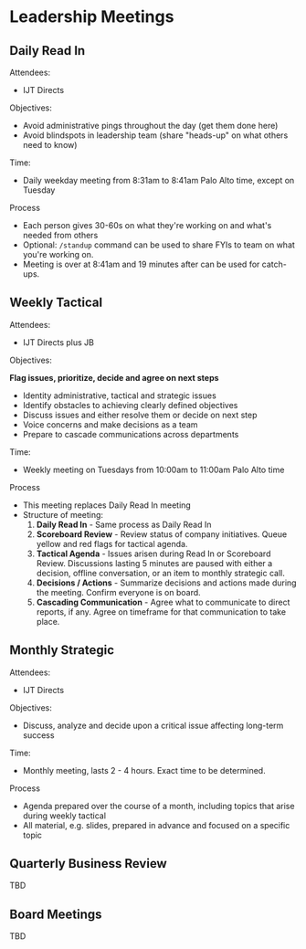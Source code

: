 # Leadership Meetings 

## Daily Read In 

Attendees:

- IJT Directs

Objectives: 

- Avoid administrative pings throughout the day (get them done here) 
- Avoid blindspots in leadership team (share "heads-up" on what others need to know) 

Time: 

- Daily weekday meeting from 8:31am to 8:41am Palo Alto time, except on Tuesday

Process

- Each person gives 30-60s on what they're working on and what's needed from others
- Optional: `/standup` command can be used to share FYIs to team on what you're working on.
- Meeting is over at 8:41am and 19 minutes after can be used for catch-ups. 

## Weekly Tactical 

Attendees:

- IJT Directs plus JB 

Objectives: 

**Flag issues, prioritize, decide and agree on next steps** 
- Identity administrative, tactical and strategic issues 
- Identify obstacles to achieving clearly defined objectives
- Discuss issues and either resolve them or decide on next step 
- Voice concerns and make decisions as a team 
- Prepare to cascade communications across departments 

Time: 

- Weekly meeting on Tuesdays from 10:00am to 11:00am Palo Alto time

Process

- This meeting replaces Daily Read In meeting 
- Structure of meeting:
  1. **Daily Read In** - Same process as Daily Read In 
  2. **Scoreboard Review** - Review status of company initiatives. Queue yellow and red flags for tactical agenda.
  3. **Tactical Agenda** - Issues arisen during Read In or Scoreboard Review. Discussions lasting 5 minutes are paused with either a decision, offline conversation, or an item to monthly strategic call.
  4. **Decisions / Actions** - Summarize decisions and actions made during the meeting. Confirm everyone is on board.
  5. **Cascading Communication** - Agree what to communicate to direct reports, if any. Agree on timeframe for that communication to take place.

## Monthly Strategic 

Attendees:

- IJT Directs 

Objectives: 

- Discuss, analyze and decide upon a critical issue affecting long-term success

Time: 

- Monthly meeting, lasts 2 - 4 hours. Exact time to be determined. 

Process

- Agenda prepared over the course of a month, including topics that arise during weekly tactical
- All material, e.g. slides, prepared in advance and focused on a specific topic

## Quarterly Business Review 

TBD 

## Board Meetings 

TBD 
